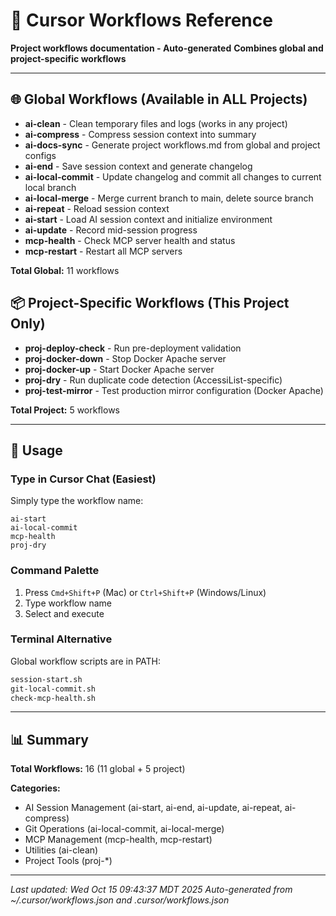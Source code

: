 # 🔀 Cursor Workflows Reference

**Project workflows documentation - Auto-generated**
**Combines global and project-specific workflows**

---

## 🌐 Global Workflows (Available in ALL Projects)

- **ai-clean** - Clean temporary files and logs (works in any project)
- **ai-compress** - Compress session context into summary
- **ai-docs-sync** - Generate project workflows.md from global and project configs
- **ai-end** - Save session context and generate changelog
- **ai-local-commit** - Update changelog and commit all changes to current local branch
- **ai-local-merge** - Merge current branch to main, delete source branch
- **ai-repeat** - Reload session context
- **ai-start** - Load AI session context and initialize environment
- **ai-update** - Record mid-session progress
- **mcp-health** - Check MCP server health and status
- **mcp-restart** - Restart all MCP servers

**Total Global:** 11 workflows

## 📦 Project-Specific Workflows (This Project Only)

- **proj-deploy-check** - Run pre-deployment validation
- **proj-docker-down** - Stop Docker Apache server
- **proj-docker-up** - Start Docker Apache server
- **proj-dry** - Run duplicate code detection (AccessiList-specific)
- **proj-test-mirror** - Test production mirror configuration (Docker Apache)

**Total Project:** 5 workflows

---

## 🚀 Usage

### Type in Cursor Chat (Easiest)
Simply type the workflow name:
```
ai-start
ai-local-commit
mcp-health
proj-dry
```

### Command Palette
1. Press `Cmd+Shift+P` (Mac) or `Ctrl+Shift+P` (Windows/Linux)
2. Type workflow name
3. Select and execute

### Terminal Alternative
Global workflow scripts are in PATH:
```bash
session-start.sh
git-local-commit.sh
check-mcp-health.sh
```

---

## 📊 Summary

**Total Workflows:** 16 (11 global + 5 project)

**Categories:**
- AI Session Management (ai-start, ai-end, ai-update, ai-repeat, ai-compress)
- Git Operations (ai-local-commit, ai-local-merge)
- MCP Management (mcp-health, mcp-restart)
- Utilities (ai-clean)
- Project Tools (proj-*)

---

_Last updated: Wed Oct 15 09:43:37 MDT 2025_
_Auto-generated from ~/.cursor/workflows.json and .cursor/workflows.json_
